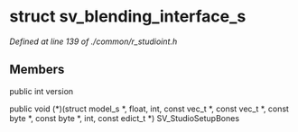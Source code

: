 # struct sv_blending_interface_s

*Defined at line 139 of ./common/r_studioint.h*

## Members

public int version

public void (*)(struct model_s *, float, int, const vec_t *, const vec_t *, const byte *, const byte *, int, const edict_t *) SV_StudioSetupBones



